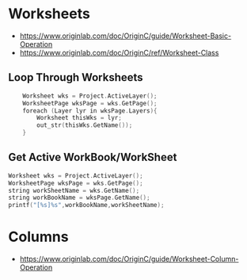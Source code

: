 # Worksheets
* https://www.originlab.com/doc/OriginC/guide/Worksheet-Basic-Operation
* https://www.originlab.com/doc/OriginC/ref/Worksheet-Class

## Loop Through Worksheets
```c
	Worksheet wks = Project.ActiveLayer();
	WorksheetPage wksPage = wks.GetPage();
	foreach (Layer lyr in wksPage.Layers){
		Worksheet thisWks = lyr;
		out_str(thisWks.GetName());
	}
```

## Get Active WorkBook/WorkSheet
```c
Worksheet wks = Project.ActiveLayer();
WorksheetPage wksPage = wks.GetPage();
string workSheetName = wks.GetName();
string workBookName = wksPage.GetName();
printf("[%s]%s",workBookName,workSheetName);
```

# Columns
* https://www.originlab.com/doc/OriginC/guide/Worksheet-Column-Operation
